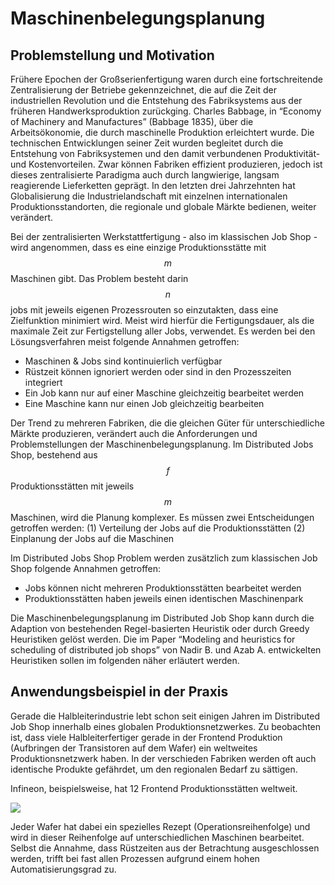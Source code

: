 # Maschinenbelegungsplanung

## Problemstellung und Motivation

Frühere Epochen der Großserienfertigung waren durch eine fortschreitende Zentralisierung der Betriebe gekennzeichnet, die auf die Zeit der industriellen Revolution und die Entstehung des Fabriksystems aus der früheren Handwerksproduktion zurückging. Charles Babbage, in “Economy of Machinery and Manufactures” (Babbage 1835), über die Arbeitsökonomie, die durch maschinelle Produktion erleichtert wurde. Die technischen Entwicklungen seiner Zeit wurden begleitet durch die Entstehung von Fabriksystemen und den damit verbundenen Produktivität- und Kostenvorteilen. Zwar können Fabriken effizient produzieren, jedoch ist dieses zentralisierte Paradigma auch durch langwierige, langsam reagierende Lieferketten geprägt. In den letzten drei Jahrzehnten hat Globalisierung die Industrielandschaft mit einzelnen internationalen Produktionsstandorten, die regionale und globale Märkte bedienen, weiter verändert. 

Bei der zentralisierten Werkstattfertigung - also im klassischen Job Shop - wird angenommen, dass es eine einzige Produktionsstätte mit $$m$$ Maschinen gibt. Das Problem besteht darin $$n$$ jobs mit jeweils eigenen Prozessrouten so einzutakten, dass eine Zielfunktion minimiert wird. Meist wird hierfür die Fertigungsdauer, als die maximale Zeit zur Fertigstellung aller Jobs, verwendet. Es werden bei den Lösungsverfahren meist folgende Annahmen getroffen:

- Maschinen & Jobs sind kontinuierlich verfügbar
- Rüstzeit können ignoriert werden oder sind in den Prozesszeiten integriert
- Ein Job kann nur auf einer Maschine gleichzeitig bearbeitet werden
- Eine Maschine kann nur einen Job gleichzeitig bearbeiten

Der Trend zu mehreren Fabriken, die die gleichen Güter für unterschiedliche Märkte produzieren, verändert auch die Anforderungen und Problemstellungen der Maschinenbelegungsplanung. Im Distributed Jobs Shop, bestehend aus $$f$$ Produktionsstätten mit jeweils $$m$$ Maschinen, wird die Planung komplexer. Es müssen zwei Entscheidungen getroffen werden:
(1) Verteilung der Jobs auf die Produktionsstätten 
(2) Einplanung der Jobs auf die Maschinen

Im Distributed Jobs Shop Problem werden zusätzlich zum klassischen Job Shop folgende Annahmen getroffen:

- Jobs können nicht mehreren Produktionsstätten bearbeitet werden
- Produktionsstätten haben jeweils einen identischen Maschinenpark

Die Maschinenbelegungsplanung im Distributed Job Shop kann durch die Adaption von bestehenden Regel-basierten Heuristik oder durch Greedy Heuristiken gelöst werden. Die im Paper “Modeling and heuristics for scheduling of distributed job shops” von Nadir B. und Azab A. entwickelten Heuristiken sollen im folgenden näher erläutert werden.

## Anwendungsbeispiel in der Praxis

Gerade die Halbleiterindustrie lebt schon seit einigen Jahren im Distributed Job Shop innerhalb eines globalen Produktionsnetzwerkes. Zu beobachten ist, dass viele Halbleiterfertiger gerade in der Frontend Produktion (Aufbringen der Transistoren auf dem Wafer) ein weltweites Produktionsnetzwerk haben. In der verschieden Fabriken werden oft auch identische Produkte gefährdet, um den regionalen Bedarf zu sättigen. 

Infineon, beispielsweise, hat 12 Frontend Produktionsstätten weltweit.

![](https://d2mxuefqeaa7sj.cloudfront.net/s_34AC10E35AF26487536528661EC7BDE438B5E36D9B8556471EC64FB0C6D83780_1526112815141_Screen+Shot+2018-05-12+at+10.12.26+AM.png)


Jeder Wafer hat dabei ein spezielles Rezept (Operationsreihenfolge) und wird in dieser Reihenfolge auf unterschiedlichen Maschinen bearbeitet. Selbst die Annahme, dass Rüstzeiten aus der Betrachtung ausgeschlossen werden, trifft bei fast allen Prozessen aufgrund einem hohen Automatisierungsgrad zu.
